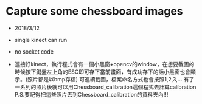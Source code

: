 # Capture some chessboard images

- 2018/3/12
- single kinect can run
- no socket code

- 連接好kinect，執行程式會有一個小黑窗+opencv的window，在想要截圖的時候按下鍵盤左上角的ESC即可存下當前畫面，有成功存下的話小黑窗也會顯示。(照片都是以bmp存檔)
可連續截圖，檔案命名方式也會按照1,2,3,…
有了一系列的照片後就可以用Chessboard_calibration這個程式去計算calibration
P.S.要記得把這些照片丟到Chessboard_calibration的資料夾內!!!
